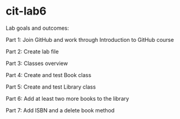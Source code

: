 # cit-lab6

Lab goals and outcomes:


Part 1: Join GitHub and work through Introduction to GitHub course


Part 2: Create lab file


Part 3: Classes overview


Part 4: Create and test Book class


Part 5: Create and test Library class


Part 6: Add at least two more books to the library


Part 7: Add ISBN and a delete book method
